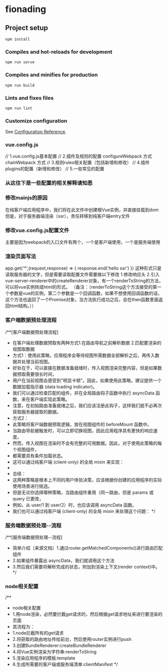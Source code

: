 # fionading

## Project setup
```
npm install
```

### Compiles and hot-reloads for development
```
npm run serve
```

### Compiles and minifies for production
```
npm run build
```

### Lints and fixes files
```
npm run lint
```

### Customize configuration
See [Configuration Reference](https://cli.vuejs.org/config/).
### vue.config.js
 // 1.vue.config.js基本配置
 // 2.插件及规则的配置 configureWebpack 方式 chainWebpack 方式
 // 3.规则rules相关配置（包括新增和修改）
 // 4.插件plugins的配置（新增和修改）
 // 5.一些常见的配置

### 从这往下是一些配置的相关解释请知悉
### 修改mainjs的原因
在纯客户端应用程序中，我们将在此文件中创建根Vue实例，并直接挂载到dom
但是，对于服务器端渲染（ssr），责任转移到纯客户端entry文件
### 修改vue.config.js配置文件
主要是因为webpack的入口文件有两个，一个是客户端使用，一个是服务端使用
### 渲染页面写法
app.get('*',(request,response) => {
  response.end('hello ssr')
}) 这种形式只是读取服务器的文字，但是需要读取配置文件需要做以下修改
1.修改响应头
2.引入vue-server-renderer中的createRenderer对象，有一个renderToString的方法，可以将vue实例转成html的形式。
（备注：（renderToString这个方法接受的第一个参数是vue的实例，第二个参数是一个回调函数，如果不想使用回调函数的话，这个方法也返回了一个Promise对象，当方法执行成功之后，会在then函数里面返回html结构。））
###  客户端数据预处理流程
/**[客户端数据预处理流程]
 * 在客户端处理数据预取有两种方式1.在路由导航之前解析数据  2.匹配要渲染的视图取数据
 * 方式1：使用此策略，应用程序会等待视图所需数据全部解析之后，再传入数据并处理当前视图。
 * 好处在于，可以直接在数据准备就绪时，传入视图渲染完整内容，但是如果数据预取需要很长时间，
 * 用户在当前视图会感受到"明显卡顿"。因此，如果使用此策略，建议提供一个数据加载指示器 (data loading indicator)。
 * 我们可以通过检查匹配的组件，并在全局路由钩子函数中执行 asyncData 函数，来在客户端实现此策略。
 * 注意，在初始路由准备就绪之后，我们应该注册此钩子，这样我们就不必再次获取服务器提取的数据。
 * 方式2：
 * 此策略将客户端数据预取逻辑，放在视图组件的 beforeMount 函数中。
 * 当路由导航被触发时，可以立即切换视图，因此应用程序具有更快的响应速度。
 * 然而，传入视图在渲染时不会有完整的可用数据。因此，对于使用此策略的每个视图组件，
 * 都需要具有条件加载状态。
 * 这可以通过纯客户端 (client-only) 的全局 mixin 来实现：
 * 
 * 总结：
 * 这两种策略是根本上不同的用户体验决策，应该根据你创建的应用程序的实际使用场景进行挑选。
 * 但是无论你选择哪种策略，当路由组件重用（同一路由，但是 params 或 query 已更改，
 * 例如，从 user/1 到 user/2）时，也应该调用 asyncData 函数。
 * 我们也可以通过纯客户端 (client-only) 的全局 mixin 来处理这个问题：
 */
### 服务端数据预处理--流程
/**[服务端数据预处理--流程]
 * 简单介绍（来源文档）1.通过router.getMatchedComponents()进行路由匹配组件
 * 2.如果组件暴露出 asyncData，我们就调用这个方法
 * 3.然后我们需要将解析完成的状态，附加到渲染上下文(render context)中。
 */
### node相关配置
/**
 * node相关配置
 * 1.用node渲染，必然要拦截get请求的，然后根据get请求地址来进行要渲染的页面
 * 其流程为：
 * 1.node拦截所有的get请求
 * 2.将获取的路由地址传给前台，然后使用router实例进行push
 * 3.创建BundleRenderer:createBundleRenderer
 * 4.将Vue实例渲染为字符串:renderToString
 * 5.渲染应用程序的模板:template
 * 6.生成所需要的客户端或服务端清单:clientManifest
 */
